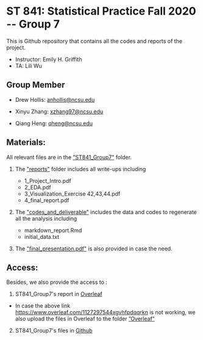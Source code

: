 # ST 841: Statistical Practice Fall 2020 -- Group 7
This is Github repository that contains all the codes and reports of the project.

* Instructor: Emily H. Griffith 
* TA:  Lili Wu

## Group Member 

* Drew Hollis: anhollis@ncsu.edu

* Xinyu Zhang: xzhang97@ncsu.edu

* Qiang Heng: qheng@ncsu.edu

## Materials:

All relevant files are in the ["ST841_Group7"](https://github.com/xinyuz1996/TAA_Consulting/tree/master/ST841_Group7) folder.

1. The ["reports"](https://github.com/xinyuz1996/TAA_Consulting/tree/master/ST841_Group7/reports) folder includes all write-ups including
	- 1_Project_Intro.pdf
	- 2_EDA.pdf
	- 3_Visualization_Exercise 42,43,44.pdf
	- 4_final_report.pdf

2. The ["codes_and_deliverable"](https://github.com/xinyuz1996/TAA_Consulting/tree/master/ST841_Group7/codes_and_deliverable) includes the data and codes to regenerate all the analysis including
	- markdown_report.Rmd
	- initial_data.txt

3. The ["final_presentation.pdf"](https://github.com/xinyuz1996/TAA_Consulting/blob/master/ST841_Group7/final_presentation.pdf) is also provided in case the need.

## Access:

Besides, we also provide the access to :

1. ST841_Group7's report in [Overleaf](https://www.overleaf.com/1127297544xgvhfpdqqrkn) 

 * In case the above link https://www.overleaf.com/1127297544xgvhfpdqqrkn is not working, we also upload the files in Overleaf to the folder [”Overleaf“](https://github.com/xinyuz1996/TAA_Consulting/tree/master/ST841_Group7/Overleaf)
	
2. ST841_Group7's files in [Github](https://github.com/xinyuz1996/TAA_Consulting/tree/master/ST841_Group7) 
